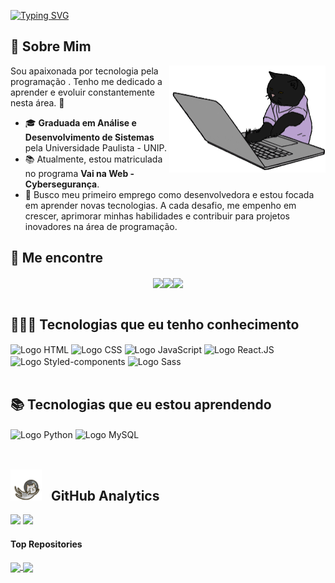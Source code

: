 [![Typing SVG](https://readme-typing-svg.herokuapp.com/?font=Parkinsans&weight=500&pause=500&color=ff52c8&size=35&center=true&vCenter=true&width=1000&lines=Olá,+Meu+nome+é+Letícia+Simões+❤👩‍💻;Sejam+Bem+Vindos!+😊)](https://git.io/typing-svg)

## 🌟 Sobre Mim

<img src="/gato.gif" min-width="400px" max-width="300px" width="250px" align="right" alt="gato">


Sou apaixonada por tecnologia pela programação . Tenho me dedicado a aprender e evoluir constantemente nesta área. 💖

- 🎓 **Graduada em Análise e Desenvolvimento de Sistemas** pela Universidade Paulista - UNIP.
- 📚 Atualmente, estou matriculada no programa **Vai na Web - Cybersegurança**.
- 🚀 Busco meu primeiro emprego como desenvolvedora e estou focada em aprender novas tecnologias. A cada desafio, me empenho em crescer, aprimorar minhas habilidades e contribuir para projetos inovadores na área de programação.


## 📍 Me encontre

<div style="display: flex; justify-content: center;">
  <a target="_blank" href="https://leticiasimoes.vercel.app/" style="text-decoration: none;">
    <img align="center" src="https://img.shields.io/badge/Meu_Portfolio-d1009b?style=for-the-badge&logo=windows-xp&logoColor=white" />
  </a>
  <a target="_blank" href="https://www.linkedin.com/in/leesimoes" style="text-decoration: none;">
    <img align="center" src="https://img.shields.io/badge/-LinkedIn-%230077B5?style=for-the-badge&logo=linkedin&logoColor=white" />
  </a>
   <a target="_blank" href="https://www.instagram.com/simoeslee/" style="text-decoration: none;">
    <img align="center" src="https://img.shields.io/badge/Instagram-E4405F?style=for-the-badge&logo=instagram&logoColor=white" />
  </a>
</div>
<br>

## 👩🏻‍💻 Tecnologias que eu tenho conhecimento

<div>
   <img align="center" alt="Logo HTML" src="https://img.shields.io/badge/HTML5-E34F26?style=for-the-badge&logo=html5&logoColor=white" />
   <img align="center" alt="Logo CSS" src="https://img.shields.io/badge/CSS3-1572B6?style=for-the-badge&logo=css3&logoColor=white" />
   <img align="center" alt="Logo JavaScript" src="https://img.shields.io/badge/JavaScript-F7DF1E?style=for-the-badge&logo=javascript&logoColor=black" />
   <img align="center" alt="Logo React.JS" src="https://img.shields.io/badge/React-20232A?style=for-the-badge&logo=react&logoColor=61DAFB" />
   <img align="center" alt="Logo Styled-components" src="https://img.shields.io/badge/styled--components-d10040?style=for-the-badge&logo=styled-components&logoColor=white" /> 
   <img align="center" alt="Logo Sass" src="https://img.shields.io/badge/Sass-CC6699?style=for-the-badge&logo=sass&logoColor=white" /> 
</div>


<br>

## 📚 Tecnologias que eu estou aprendendo

<div>
 <img align="center" alt="Logo Python" src="https://img.shields.io/badge/python-006ac2?style=for-the-badge&logo=python&logoColor=ffdd54" />  
 <img align="center" alt="Logo MySQL" src="https://img.shields.io/badge/MySQL-005C84?style=for-the-badge&logo=mysql&logoColor=white" />  
</div>

<br>

## <img src="/gato_astronauta.gif" width="50" height="50" align="10"> &nbsp; GitHub Analytics

<div align="left">
  <img height="180px" src="https://github-readme-stats.vercel.app/api?username=leticiasimoess&show_icons=true&theme=buefy&include_all_commits=true&count_private=true"/>
  <img height="180px" src="https://github-readme-stats.vercel.app/api/top-langs/?username=leticiasimoess&layout=compact&langs_count=7&theme=buefy"/>
</div>

#### Top Repositories

<a href="https://github.com/leticiasimoess/Portifolio-atualizado">
  <img align="center" src="https://github-readme-stats.vercel.app/api/pin/?username=leticiasimoess&repo=Portifolio-atualizado&theme=buefy" />
</a>
<a href="https://github.com/leticiasimoess/API-vai-no-livro">
  <img align="center" src="https://github-readme-stats.vercel.app/api/pin/?username=leticiasimoess&repo=API-vai-no-livro&theme=buefy" />
</a>
